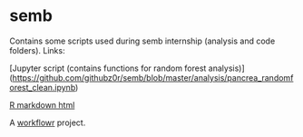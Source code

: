 # semb
Contains some scripts used during semb internship (analysis and code folders).
Links:

[Jupyter script (contains functions for random forest analysis)] (https://github.com/githubz0r/semb/blob/master/analysis/pancrea_randomforest_clean.ipynb)

[R markdown html](https://githubz0r.github.io/semb/docs/compare_data.html)



A [workflowr][] project.

[workflowr]: https://github.com/jdblischak/workflowr
